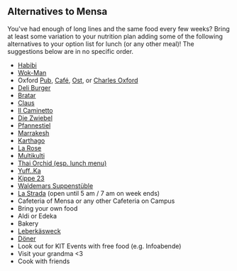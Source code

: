 ## Alternatives to Mensa

You've had enough of long lines and the same food every few weeks? Bring at least some variation to your nutrition plan adding some of the following alternatives to your option list for lunch (or any other meal)! The suggestions below are in no specific order.

* [Habibi](https://de-de.facebook.com/habibi.karlsruhe/)
* [Wok-Man](http://www.wokman-lieferservice.de/)
* Oxford [Pub](https://www.oxfordpub.de/), [Café](http://oxford-cafe.de/), [Ost](https://de-de.facebook.com/OxfordCafeOst/), or [Charles Oxford](http://www.charles-oxford.de/)
* [Deli Burger](http://www.deliburgers.de/)
* [Bratar](https://bratar.de/)
* [Claus](http://www.claus-karlsruhe.de/)
* [Il Caminetto](https://ka.stadtwiki.net/Il_Caminetto)
* [Die Zwiebel](https://ka.stadtwiki.net/Die_Zwiebel)
* [Pfannestiel](http://pfannestiel-karlsruhe.de/)
* [Marrakesh](https://www.tripadvisor.de/Restaurant_Review-g187289-d5581066-Reviews-Marrakesch-Karlsruhe_Baden_Wurttemberg.html)
* [Karthago](https://de-de.facebook.com/pages/category/Pizza-Place/Karthago-Pizza-575119772595133/)
* [La Rose](https://de-de.facebook.com/LaRoseKarlsruhe/)
* [Multikulti](https://de-de.facebook.com/multikultikarlsruhe/)
* [Thai Orchid (esp. lunch menu)](http://www.thaiorchid-karlsruhe.de/)
* [Yuff..Ka](https://de-de.facebook.com/pages/YuffKa-Restaurant/158957467462951)
* [Kippe 23](https://ka.stadtwiki.net/Kippe_23)
* [Waldemars Suppenstüble](https://de-de.facebook.com/pages/category/Soup-Restaurant/Waldemars-Suppenst%C3%BCble-1484221878342038/)
* [La Strada](https://lastrada-pastapasta.de/) (open until 5 am / 7 am on week ends)
* Cafeteria of Mensa or any other Cafeteria on Campus
* Bring your own food
* Aldi or Edeka
* Bakery
* [Leberkäsweck](https://deacademic.com/dic.nsf/dewiki/835402)
* [Döner](https://en.wikipedia.org/wiki/Doner_kebab)
* Look out for KIT Events with free food (e.g. Infoabende)
* Visit your grandma <3
* Cook with friends